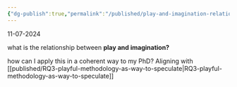 ```yaml
---
{"dg-publish":true,"permalink":"/published/play-and-imagination-relationship/","noteIcon":""}
---
```


11-07-2024

what is the relationship between **play and imagination?**

how can I apply this in a coherent way to my PhD? Aligning with  [[published/RQ3-playful-methodology-as-way-to-speculate\|RQ3-playful-methodology-as-way-to-speculate]]